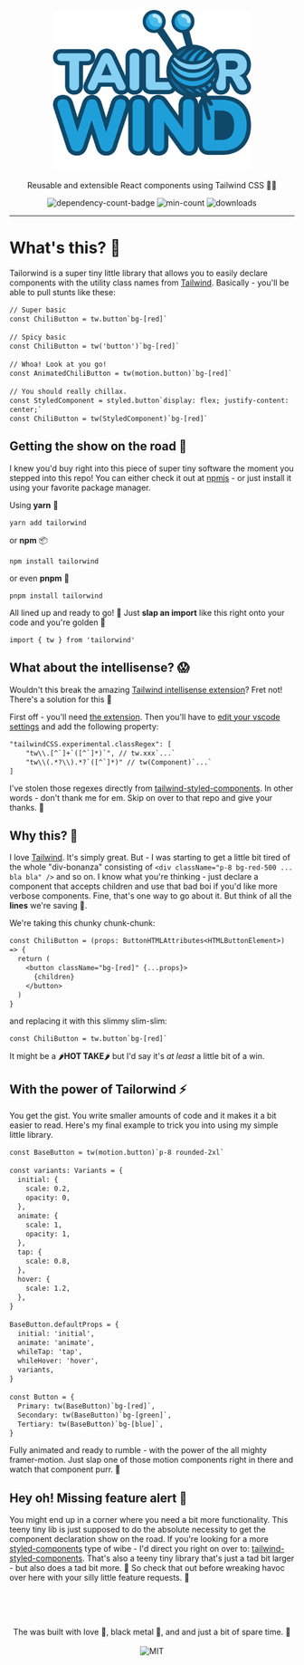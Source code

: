 <p align="center">
  <img alt='tailor-wind' src='https://github.com/ntwigs/tailorwind/blob/HEAD/.github/assets/logo.png' width='350'/>
  <p align="center">Reusable and extensible React components using Tailwind CSS 🧶💙</p>
  <p align="center">
    <img alt='dependency-count-badge' src='https://img.shields.io/badge/dependencies-0-blue?style=flat-square' />
    <img alt='min-count' src='https://img.shields.io/bundlephobia/min/tailorwind?style=flat-square' />
    <img alt='downloads' src='https://img.shields.io/npm/dw/tailorwind?style=flat-square' />
  </p>
</div>

<hr>

# What's this? 🧶

Tailorwind is a super tiny little library that allows you to easily declare components with the utility class names from [Tailwind](https://tailwindcss.com/). Basically - you'll be able to pull stunts like these:

```
// Super basic
const ChiliButton = tw.button`bg-[red]`

// Spicy basic
const ChiliButton = tw('button')`bg-[red]`

// Whoa! Look at you go!
const AnimatedChiliButton = tw(motion.button)`bg-[red]`

// You should really chillax.
const StyledComponent = styled.button`display: flex; justify-content: center;`
const ChiliButton = tw(StyledComponent)`bg-[red]`
```

## Getting the show on the road 🍻

I knew you'd buy right into this piece of super tiny software the moment you stepped into this repo! You can either check it out at [npmjs](https://www.npmjs.com/package/tailorwind) - or just install it using your favorite package manager.

Using **yarn** 🧶

```
yarn add tailorwind
```

or **npm** 📦

```
npm install tailorwind
```

or even **pnpm** 🍻

```
pnpm install tailorwind
```

All lined up and ready to go! 🥊 Just **slap an import** like this right onto your code and you're golden 👑

```
import { tw } from 'tailorwind'
```

## What about the intellisense? 😱

Wouldn't this break the amazing [Tailwind intellisense extension](https://marketplace.visualstudio.com/items?itemName=bradlc.vscode-tailwindcss)? Fret not! There's a solution for this 🙏

First off - you'll need [the extension](https://marketplace.visualstudio.com/items?itemName=bradlc.vscode-tailwindcss).
Then you'll have to [edit your vscode settings](https://code.visualstudio.com/docs/getstarted/settings) and add the following property:

```
"tailwindCSS.experimental.classRegex": [
    "tw\\.[^`]+`([^`]*)`", // tw.xxx`...`
    "tw\\(.*?\\).*?`([^`]*)" // tw(Component)`...`
]
```

I've stolen those regexes directly from [tailwind-styled-components](https://github.com/MathiasGilson/Tailwind-Styled-Component/tree/master). In other words - don't thank me for em. Skip on over to that repo and give your thanks. 🙏

## Why this? 🤔

I love [Tailwind](https://tailwindcss.com/). It's simply great. But - I was starting to get a little bit tired of the whole "div-bonanza" consisting of `<div className="p-8 bg-red-500 ... bla bla" />` and so on. I know what you're thinking - just declare a component that accepts children and use that bad boi if you'd like more verbose components. Fine, that's one way to go about it. But think of all the **lines** we're saving 💙.

We're taking this chunky chunk-chunk:

```
const ChiliButton = (props: ButtonHTMLAttributes<HTMLButtonElement>) => {
  return (
    <button className="bg-[red]" {...props}>
      {children}
    </button>
  )
}
```

and replacing it with this slimmy slim-slim:

```
const ChiliButton = tw.button`bg-[red]`
```

It might be a 🌶️**HOT TAKE**🌶️ but I'd say it's _at least_ a little bit of a win.

## With the power of Tailorwind ⚡

You get the gist. You write smaller amounts of code and it makes it a bit easier to read. Here's my final example to trick you into using my simple little library.

```
const BaseButton = tw(motion.button)`p-8 rounded-2xl`

const variants: Variants = {
  initial: {
    scale: 0.2,
    opacity: 0,
  },
  animate: {
    scale: 1,
    opacity: 1,
  },
  tap: {
    scale: 0.8,
  },
  hover: {
    scale: 1.2,
  },
}

BaseButton.defaultProps = {
  initial: 'initial',
  animate: 'animate',
  whileTap: 'tap',
  whileHover: 'hover',
  variants,
}

const Button = {
  Primary: tw(BaseButton)`bg-[red]`,
  Secondary: tw(BaseButton)`bg-[green]`,
  Tertiary: tw(BaseButton)`bg-[blue]`,
}
```

Fully animated and ready to rumble - with the power of the all mighty framer-motion. Just slap one of those motion components right in there and watch that component purr. 🧶

## Hey oh! Missing feature alert 🚨

You might end up in a corner where you need a bit more functionality. This teeny tiny lib is just supposed to do the absolute necessity to get the component declaration show on the road. If you're looking for a more [styled-components](https://styled-components.com/) type of wibe - I'd direct you right on over to: [tailwind-styled-components](https://github.com/MathiasGilson/tailwind-styled-component). That's also a teeny tiny library that's just a tad bit larger - but also does a tad bit more. 🍻 So check that out before wreaking havoc over here with your silly little feature requests. 💙

</br></br>

<p align="center"><br>
  The was built with love 🥰, black metal 🎸, and and just a bit of spare time. 💙</br></br>
  <img alt='MIT' src='https://img.shields.io/github/license/ntwigs/tailorwind?style=flat-square' />
</p>

